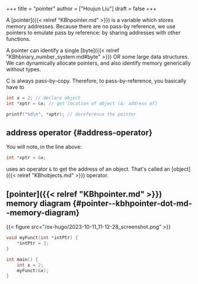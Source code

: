 +++
title = "pointer"
author = ["Houjun Liu"]
draft = false
+++

A [pointer]({{< relref "KBhpointer.md" >}}) is a variable which stores memory addresses. Because there are no pass-by reference, we use pointers to emulate pass by reference: by sharing addresses with other functions.

A pointer can identify a single [byte]({{< relref "KBhbinary_number_system.md#byte" >}}) OR some large data structures. We can dynamically allocate pointers, and also identify memory generically without types.

C is always pass-by-copy. Therefore, to pass-by-reference, you basically have to

```C
int x = 2; // declare object
int *xptr = &x; // get location of object (&: address of)

printf("%d\n", *xptr); // dereference the pointer
```


## address operator {#address-operator}

You will note, in the line above:

```C
int *xptr = &x;
```

uses an operator `&` to get the address of an object. That's called an [object]({{< relref "KBhobjects.md" >}}) operator.


## [pointer]({{< relref "KBhpointer.md" >}}) memory diagram {#pointer--kbhpointer-dot-md--memory-diagram}

{{< figure src="/ox-hugo/2023-10-11_11-12-28_screenshot.png" >}}

```C
void myFunct(int *intPtr) {
    *intPtr = 3;
}

int main() {
    int x = 2;
    myFunct(&x);
}
```
